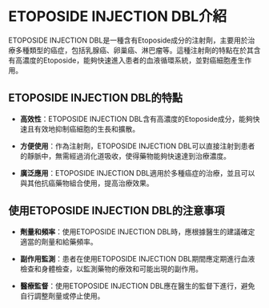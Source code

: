 # ETOPOSIDE INJECTION DBL介紹
ETOPOSIDE INJECTION DBL是一種含有Etoposide成分的注射劑，主要用於治療多種類型的癌症，包括乳腺癌、卵巢癌、淋巴瘤等。這種注射劑的特點在於其含有高濃度的Etoposide，能夠快速進入患者的血液循環系統，並對癌細胞產生作用。
## ETOPOSIDE INJECTION DBL的特點
- **高效性**：ETOPOSIDE INJECTION DBL含有高濃度的Etoposide成分，能夠快速且有效地抑制癌細胞的生長和擴散。
- **方便使用**：作為注射劑，ETOPOSIDE INJECTION DBL可以直接注射到患者的靜脈中，無需經過消化道吸收，使得藥物能夠快速達到治療濃度。
- **廣泛應用**：ETOPOSIDE INJECTION DBL適用於多種癌症的治療，並且可以與其他抗癌藥物組合使用，提高治療效果。
## 使用ETOPOSIDE INJECTION DBL的注意事項
- **劑量和頻率**：使用ETOPOSIDE INJECTION DBL時，應根據醫生的建議確定適當的劑量和給藥頻率。
- **副作用監測**：患者在使用ETOPOSIDE INJECTION DBL期間應定期進行血液檢查和身體檢查，以監測藥物的療效和可能出現的副作用。
- **醫療監督**：使用ETOPOSIDE INJECTION DBL應在醫生的監督下進行，避免自行調整劑量或停止使用。